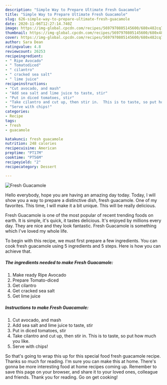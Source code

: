 ```yaml
---
description: "Simple Way to Prepare Ultimate Fresh Guacamole"
title: "Simple Way to Prepare Ultimate Fresh Guacamole"
slug: 626-simple-way-to-prepare-ultimate-fresh-guacamole
date: 2020-11-06T12:27:14.740Z
image: https://img-global.cpcdn.com/recipes/5697970805145600/680x482cq70/fresh-guacamole-recipe-main-photo.jpg
thumbnail: https://img-global.cpcdn.com/recipes/5697970805145600/680x482cq70/fresh-guacamole-recipe-main-photo.jpg
cover: https://img-global.cpcdn.com/recipes/5697970805145600/680x482cq70/fresh-guacamole-recipe-main-photo.jpg
author: Sara Dean
ratingvalue: 4.8
reviewcount: 26253
recipeingredient:
- " Ripe Avocado"
- " Tomatodiced"
- " cilantro"
- " cracked sea salt"
- " lime juice"
recipeinstructions:
- "Cut avocado, and mash"
- "Add sea salt and lime juice to taste, stir"
- "Put in diced tomatoes, stir"
- "Take cilantro and cut up, then stir in.  This is to taste, so put how much you like."
- "Serve with chips!"
categories:
- Recipe
tags:
- fresh
- guacamole

katakunci: fresh guacamole 
nutrition: 248 calories
recipecuisine: American
preptime: "PT17M"
cooktime: "PT56M"
recipeyield: "2"
recipecategory: Dessert

---
```



![Fresh Guacamole](https://img-global.cpcdn.com/recipes/5697970805145600/680x482cq70/fresh-guacamole-recipe-main-photo.jpg)

Hello everybody, hope you are having an amazing day today. Today, I will show you a way to prepare a distinctive dish, fresh guacamole. One of my favorites. This time, I will make it a bit unique. This will be really delicious.



Fresh Guacamole is one of the most popular of recent trending foods on earth. It is simple, it's quick, it tastes delicious. It's enjoyed by millions every day. They are nice and they look fantastic. Fresh Guacamole is something which I've loved my whole life.


To begin with this recipe, we must first prepare a few ingredients. You can cook fresh guacamole using 5 ingredients and 5 steps. Here is how you can achieve that.

<!--inarticleads1-->

##### The ingredients needed to make Fresh Guacamole:

1. Make ready  Ripe Avocado
1. Prepare  Tomato-diced
1. Get  cilantro
1. Get  cracked sea salt
1. Get  lime juice




<!--inarticleads2-->

##### Instructions to make Fresh Guacamole:

1. Cut avocado, and mash
1. Add sea salt and lime juice to taste, stir
1. Put in diced tomatoes, stir
1. Take cilantro and cut up, then stir in.  This is to taste, so put how much you like.
1. Serve with chips!




So that's going to wrap this up for this special food fresh guacamole recipe. Thanks so much for reading. I'm sure you can make this at home. There's gonna be more interesting food at home recipes coming up. Remember to save this page on your browser, and share it to your loved ones, colleague and friends. Thank you for reading. Go on get cooking!
